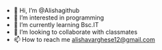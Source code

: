 - 👋 Hi, I’m @Alishagithub
- 👀 I’m interested in programming
- 🌱 I’m currently learning Bsc.IT
- 💞️ I’m looking to collaborate with classmates
- 📫 How to reach me alishavarghese12@gmail.com

<!---
Alishagithub/Alishagithub is a ✨ special ✨ repository because its `README.md` (this file) appears on your GitHub profile.
You can click the Preview link to take a look at your changes.
--->
